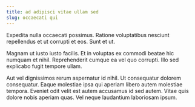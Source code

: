 ```yaml
---
title: ad adipisci vitae ullam sed
slug: occaecati qui
---
```


Expedita nulla occaecati possimus. Ratione voluptatibus nesciunt repellendus et ut corrupti et eos. Sunt et ut.

Magnam ut iusto iusto facilis. Et in voluptas ex commodi beatae hic numquam et nihil. Reprehenderit cumque ea vel quo corrupti. Illo sed explicabo fugit tempore ullam.

Aut vel dignissimos rerum aspernatur id nihil. Ut consequatur dolorem consequatur. Eaque molestiae ipsa qui aperiam libero autem molestiae tempora. Eveniet odit velit est autem accusamus id sed autem. Vitae quis dolore nobis aperiam quas. Vel neque laudantium laboriosam ipsum.
